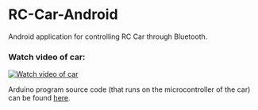 # RC-Car-Android
Android application for controlling RC Car through Bluetooth.

### Watch video of car:

[![Watch video of car](https://img.youtube.com/vi/D-heAh4WQEI/3.jpg)](https://www.youtube.com/watch?v=D-heAh4WQEI)

Arduino program source code (that runs on the microcontroller of the car) can be found [here](https://github.com/somaveszelovszki/RC-Car-Arduino).
